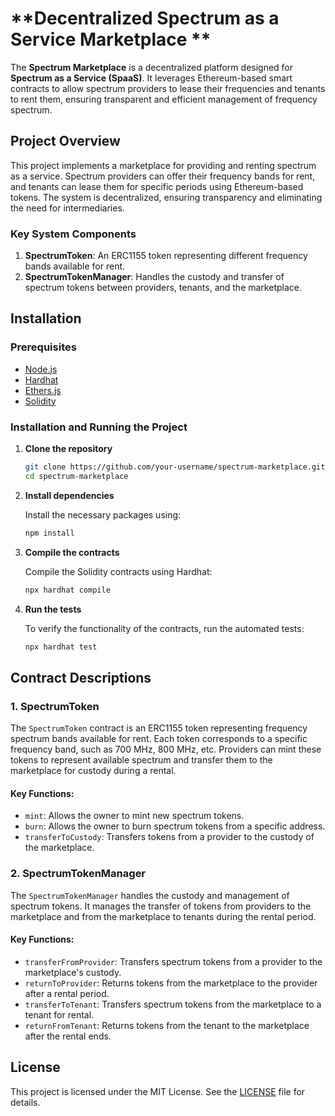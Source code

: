 # **Decentralized Spectrum as a Service Marketplace **

The **Spectrum Marketplace** is a decentralized platform designed for **Spectrum as a Service (SpaaS)**. It leverages Ethereum-based smart contracts to allow spectrum providers to lease their frequencies and tenants to rent them, ensuring transparent and efficient management of frequency spectrum.

## **Project Overview**

This project implements a marketplace for providing and renting spectrum as a service. Spectrum providers can offer their frequency bands for rent, and tenants can lease them for specific periods using Ethereum-based tokens. The system is decentralized, ensuring transparency and eliminating the need for intermediaries.

### **Key System Components**

1. **SpectrumToken**: An ERC1155 token representing different frequency bands available for rent.
2. **SpectrumTokenManager**: Handles the custody and transfer of spectrum tokens between providers, tenants, and the marketplace.

## **Installation**

### **Prerequisites**

- [Node.js](https://nodejs.org/en/)
- [Hardhat](https://hardhat.org/)
- [Ethers.js](https://docs.ethers.io/v5/)
- [Solidity](https://docs.soliditylang.org/)

### **Installation and Running the Project**

1. **Clone the repository**

   ```bash
   git clone https://github.com/your-username/spectrum-marketplace.git
   cd spectrum-marketplace
   ```

2. **Install dependencies**

   Install the necessary packages using:

   ```bash
   npm install
   ```

3. **Compile the contracts**

   Compile the Solidity contracts using Hardhat:

   ```bash
   npx hardhat compile
   ```

4. **Run the tests**

   To verify the functionality of the contracts, run the automated tests:

   ```bash
   npx hardhat test
   ```

## **Contract Descriptions**

### **1. SpectrumToken**

The `SpectrumToken` contract is an ERC1155 token representing frequency spectrum bands available for rent. Each token corresponds to a specific frequency band, such as 700 MHz, 800 MHz, etc. Providers can mint these tokens to represent available spectrum and transfer them to the marketplace for custody during a rental.

#### Key Functions:

- `mint`: Allows the owner to mint new spectrum tokens.
- `burn`: Allows the owner to burn spectrum tokens from a specific address.
- `transferToCustody`: Transfers tokens from a provider to the custody of the marketplace.

### **2. SpectrumTokenManager**

The `SpectrumTokenManager` handles the custody and management of spectrum tokens. It manages the transfer of tokens from providers to the marketplace and from the marketplace to tenants during the rental period.

#### Key Functions:

- `transferFromProvider`: Transfers spectrum tokens from a provider to the marketplace's custody.
- `returnToProvider`: Returns tokens from the marketplace to the provider after a rental period.
- `transferToTenant`: Transfers spectrum tokens from the marketplace to a tenant for rental.
- `returnFromTenant`: Returns tokens from the tenant to the marketplace after the rental ends.

## **License**

This project is licensed under the MIT License. See the [LICENSE](LICENSE) file for details.